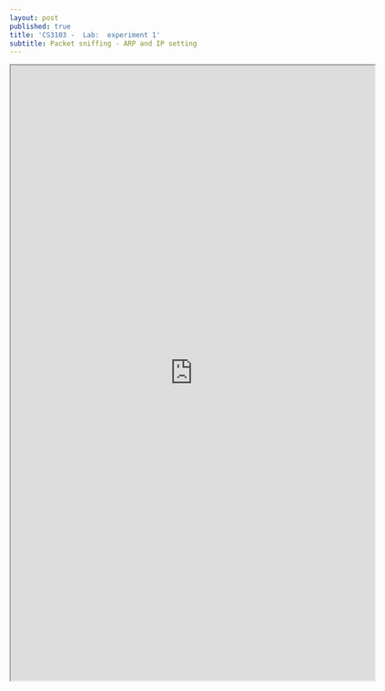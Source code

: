 ```yaml
---
layout: post
published: true
title: 'CS3103 -  Lab:  experiment 1'
subtitle: Packet sniffing - ARP and IP setting
---
```

<iframe src="https://drive.google.com/file/d/1OMHYuIDolLalQqd8hIHW5YcYoVtgCaFZ/preview" width="640" height="1080"></iframe>
